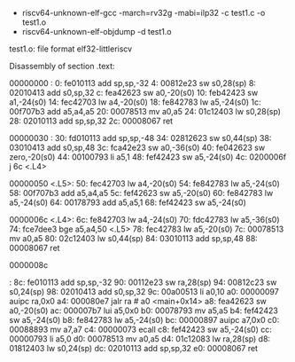 
+ riscv64-unknown-elf-gcc -march=rv32g -mabi=ilp32 -c test1.c -o test1.o
+ riscv64-unknown-elf-objdump -d test1.o

test1.o:     file format elf32-littleriscv


Disassembly of section .text:

00000000 <add>:
   0:   fe010113                add     sp,sp,-32
   4:   00812e23                sw      s0,28(sp)
   8:   02010413                add     s0,sp,32
   c:   fea42623                sw      a0,-20(s0)
  10:   feb42423                sw      a1,-24(s0)
  14:   fec42703                lw      a4,-20(s0)
  18:   fe842783                lw      a5,-24(s0)
  1c:   00f707b3                add     a5,a4,a5
  20:   00078513                mv      a0,a5
  24:   01c12403                lw      s0,28(sp)
  28:   02010113                add     sp,sp,32
  2c:   00008067                ret

00000030 <sum>:
  30:   fd010113                add     sp,sp,-48
  34:   02812623                sw      s0,44(sp)
  38:   03010413                add     s0,sp,48
  3c:   fca42e23                sw      a0,-36(s0)
  40:   fe042623                sw      zero,-20(s0)
  44:   00100793                li      a5,1
  48:   fef42423                sw      a5,-24(s0)
  4c:   0200006f                j       6c <.L4>

00000050 <.L5>:
  50:   fec42703                lw      a4,-20(s0)
  54:   fe842783                lw      a5,-24(s0)
  58:   00f707b3                add     a5,a4,a5
  5c:   fef42623                sw      a5,-20(s0)
  60:   fe842783                lw      a5,-24(s0)
  64:   00178793                add     a5,a5,1
  68:   fef42423                sw      a5,-24(s0)

0000006c <.L4>:
  6c:   fe842703                lw      a4,-24(s0)
  70:   fdc42783                lw      a5,-36(s0)
  74:   fce7dee3                bge     a5,a4,50 <.L5>
  78:   fec42783                lw      a5,-20(s0)
  7c:   00078513                mv      a0,a5
  80:   02c12403                lw      s0,44(sp)
  84:   03010113                add     sp,sp,48
  88:   00008067                ret

0000008c <main>:
  8c:   fe010113                add     sp,sp,-32
  90:   00112e23                sw      ra,28(sp)
  94:   00812c23                sw      s0,24(sp)
  98:   02010413                add     s0,sp,32
  9c:   00a00513                li      a0,10
  a0:   00000097                auipc   ra,0x0
  a4:   000080e7                jalr    ra # a0 <main+0x14>
  a8:   fea42623                sw      a0,-20(s0)
  ac:   000007b7                lui     a5,0x0
  b0:   00078793                mv      a5,a5
  b4:   fef42423                sw      a5,-24(s0)
  b8:   fe842783                lw      a5,-24(s0)
  bc:   00000897                auipc   a7,0x0
  c0:   00088893                mv      a7,a7
  c4:   00000073                ecall
  c8:   fef42423                sw      a5,-24(s0)
  cc:   00000793                li      a5,0
  d0:   00078513                mv      a0,a5
  d4:   01c12083                lw      ra,28(sp)
  d8:   01812403                lw      s0,24(sp)
  dc:   02010113                add     sp,sp,32
  e0:   00008067                ret